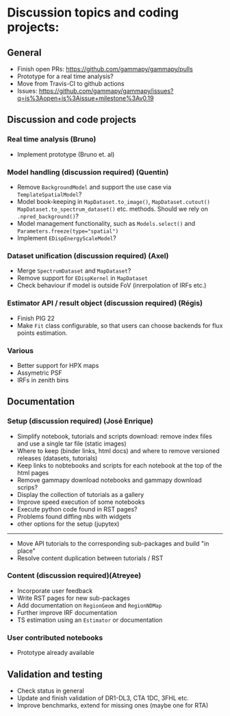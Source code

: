 # Discussion topics and coding projects:

## General
- Finish open PRs: https://github.com/gammapy/gammapy/pulls 
- Prototype for a real time analysis?
- Move from Travis-CI to github actions
- Issues: https://github.com/gammapy/gammapy/issues?q=is%3Aopen+is%3Aissue+milestone%3Av0.19


## Discussion and code projects

### Real time analysis (Bruno)
- Implement prototype (Bruno et. al)

### Model handling (discussion required) (Quentin)
- Remove `BackgroundModel` and support the use case via `TemplateSpatialModel`?
- Model book-keeping in `MapDataset.to_image()`, `MapDataset.cutout()` `MapDataset.to_spectrum_dataset()` etc. methods. Should we rely on `.npred_background()`?
- Model management functionality, such as `Models.select()` and `Parameters.freeze(type="spatial")`
- Implement `EDispEnergyScaleModel`?

### Dataset unification (discussion required) (Axel)
- Merge `SpectrumDataset` and `MapDataset`?
- Remove support for `EDispKernel` in `MapDataset`
- Check behaviour if model is outside FoV (inrerpolation of IRFs etc.)

### Estimator API / result object (discussion required) (Régis)
- Finish PIG 22
- Make `Fit` class configurable, so that users can choose backends for flux points estimation.

### Various
- Better support for HPX maps
- Assymetric PSF
- IRFs in zenith bins 

## Documentation

### Setup (discussion required) (José Enrique)
- Simplify notebook, tutorials and scripts download: remove index files and use a single tar file (static images)
- Where to keep (binder links, html docs) and where to remove versioned releases (datasets, tutorials) 
- Keep links to nobtebooks and scripts for each notebook at the top of the html pages
- Remove gammapy download notebooks and gammapy download scrips?
- Display the collection of tutorials as a gallery
- Improve speed execution of some notebooks
- Execute python code found in RST pages?
- Problems found diffing nbs with widgets
- other options for the setup (jupytex)
---
- Move API tutorials to the corresponding sub-packages and build "in place"
- Resolve content duplication between tutorials / RST 

### Content (discussion required)(Atreyee)
- Incorporate user feedback
- Write RST pages for new sub-packages
- Add documentation on `RegionGeom` and `RegionNDMap`
- Further improve IRF documentation
- TS estimation using an `Estimator` or documentation


### User contributed notebooks
- Prototype already available

## Validation and testing
- Check status in general
- Update and finish validation of DR1-DL3, CTA 1DC, 3FHL etc.
- Improve benchmarks, extend for missing ones (maybe one for RTA)
